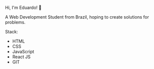 Hi, I'm Eduardo! :wave:

A Web Development Student from Brazil, hoping to create solutions for problems.

Stack:
- HTML
- CSS
- JavaScript
- React JS  
- GIT           

<!---
eparraga95/eparraga95 is a ✨ special ✨ repository because its `README.md` (this file) appears on your GitHub profile.
You can click the Preview link to take a look at your changes.
--->
